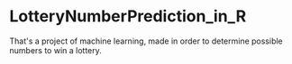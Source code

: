 # LotteryNumberPrediction_in_R
That's a project of machine learning, made in order to determine possible numbers to win a lottery.
